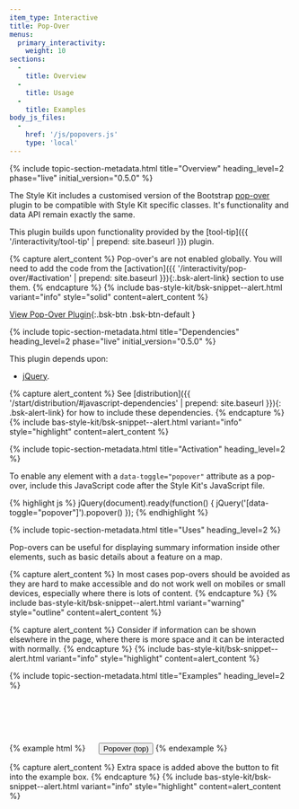 ```yaml
---
item_type: Interactive
title: Pop-Over
menus:
  primary_interactivity:
    weight: 10
sections:
  -
    title: Overview
  -
    title: Usage
  -
    title: Examples
body_js_files:
  -
    href: '/js/popovers.js'
    type: 'local'
---
```


{% include topic-section-metadata.html
  title="Overview"
  heading_level=2
  phase="live"
  initial_version="0.5.0"
%}

The Style Kit includes a customised version of the Bootstrap
[pop-over](https://getbootstrap.com/docs/3.3/javascript/#popover) plugin to be compatible with Style Kit specific
classes. It's functionality and data API remain exactly the same.

This plugin builds upon functionality provided by the [tool-tip]({{ '/interactivity/tool-tip' | prepend: site.baseurl }})
plugin.

{% capture alert_content %}
Pop-over's are not enabled globally. You will need to add the code from the
[activation]({{ '/interactivity/pop-over/#activation' | prepend: site.baseurl }}){:.bsk-alert-link} section to use them.
{% endcapture %}
{% include bas-style-kit/bsk-snippet--alert.html
  variant="info"
  style="solid"
  content=alert_content
%}

[View Pop-Over Plugin](https://getbootstrap.com/docs/3.3/javascript/#popover){:.bsk-btn .bsk-btn-default }

{% include topic-section-metadata.html
  title="Dependencies"
  heading_level=2
  phase="live"
  initial_version="0.5.0"
%}

This plugin depends upon:

* [jQuery](https://jquery.com).

{% capture alert_content %}
See [distribution]({{ '/start/distribution/#javascript-dependencies' | prepend: site.baseurl }}){: .bsk-alert-link} for
how to include these dependencies.
{% endcapture %}
{% include bas-style-kit/bsk-snippet--alert.html
  variant="info"
  style="highlight"
  content=alert_content
%}

{% include topic-section-metadata.html
  title="Activation"
  heading_level=2
%}

To enable any element with a `data-toggle="popover"` attribute as a pop-over, include this JavaScript code after the
Style Kit's JavaScript file.

{% highlight js %}
jQuery(document).ready(function() {
  jQuery('[data-toggle="popover"]').popover()
});
{% endhighlight %}

{% include topic-section-metadata.html
  title="Uses"
  heading_level=2
%}

Pop-overs can be useful for displaying summary information inside other elements, such as basic details about a feature
on a map.

{% capture alert_content %}
In most cases pop-overs should be avoided as they are hard to make accessible and do not work well on mobiles or
small devices, especially where there is lots of content.
{% endcapture %}
{% include bas-style-kit/bsk-snippet--alert.html
  variant="warning"
  style="outline"
  content=alert_content
%}

{% capture alert_content %}
Consider if information can be shown elsewhere in the page, where there is more space and it can be interacted with
normally.
{% endcapture %}
{% include bas-style-kit/bsk-snippet--alert.html
  variant="info"
  style="highlight"
  content=alert_content
%}

{% include topic-section-metadata.html
  title="Examples"
  heading_level=2
%}

{% example html %}
<button class="bsk-btn bsk-btn-default" type="button" data-toggle="popover" data-placement="top" data-content="Popover content" title="popover on the top" style="margin-top:80px;margin-left:20px;">Popover (top)</button>
{% endexample %}

{% capture alert_content %}
Extra space is added above the button to fit into the example box.
{% endcapture %}
{% include bas-style-kit/bsk-snippet--alert.html
  variant="info"
  style="highlight"
  content=alert_content
%}
